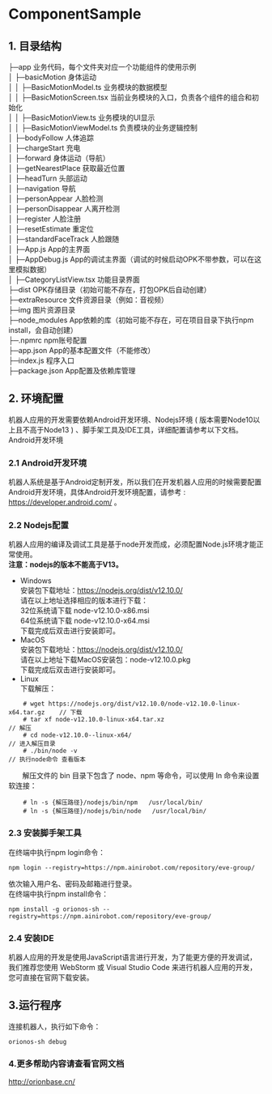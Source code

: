 # ComponentSample
## 1. 目录结构
├─app 业务代码，每个文件夹对应一个功能组件的使用示例       
│  ├─basicMotion 身体运动  
│  │  ├─BasicMotionModel.ts 业务模块的数据模型  
│  │  ├─BasicMotionScreen.tsx 当前业务模块的入口，负责各个组件的组合和初始化  
│  │  ├─BasicMotionView.ts 业务模块的UI显示  
│  │  ├─BasicMotionViewModel.ts 负责模块的业务逻辑控制  
│  ├─bodyFollow 人体追踪  
│  ├─chargeStart 充电  
│  ├─forward 身体运动（导航）  
│  ├─getNearestPlace 获取最近位置  
│  ├─headTurn 头部运动  
│  ├─navigation 导航  
│  ├─personAppear 人脸检测  
│  ├─personDisappear 人离开检测  
│  ├─register 人脸注册  
│  ├─resetEstimate 重定位  
│  ├─standardFaceTrack 人脸跟随  
│  ├─App.js App的主界面  
│  ├─AppDebug.js App的调试主界面（调试的时候启动OPK不带参数，可以在这里模拟数据）   
│  ├─CategoryListView.tsx 功能目录界面  
├─dist OPK存储目录（初始可能不存在，打包OPK后自动创建）  
├─extraResource 文件资源目录（例如：音视频）  
├─img 图片资源目录  
├─node_modules  App依赖的库（初始可能不存在，可在项目目录下执行npm install，会自动创建）  
├─.npmrc npm账号配置  
├─app.json App的基本配置文件（不能修改）  
├─index.js 程序入口  
├─package.json App配置及依赖库管理
## 2. 环境配置
机器人应用的开发需要依赖Android开发环境、Nodejs环境 ( 版本需要Node10以上且不高于Node13 ) 、脚手架工具及IDE工具，详细配置请参考以下文档。
Android开发环境
### 2.1 Android开发环境
机器人系统是基于Android定制开发，所以我们在开发机器人应用的时候需要配置Android开发环境，具体Android开发环境配置，请参考 : https://developer.android.com/ 。
### 2.2 Nodejs配置
机器人应用的编译及调试工具是基于node开发而成，必须配置Node.js环境才能正常使用。  
**注意：nodejs的版本不能高于V13。**
-  Windows  
   安装包下载地址：https://nodejs.org/dist/v12.10.0/   
   请在以上地址选择相应的版本进行下载：  
   32位系统请下载 node-v12.10.0-x86.msi  
   64位系统请下载 node-v12.10.0-x64.msi  
   下载完成后双击进行安装即可。
-  MacOS  
   安装包下载地址：https://nodejs.org/dist/v12.10.0/  
   请在以上地址下载MacOS安装包：node-v12.10.0.pkg  
   下载完成后双击进行安装即可。
-  Linux  
   下载解压：
~~~~
    # wget https://nodejs.org/dist/v12.10.0/node-v12.10.0-linux-x64.tar.gz    // 下载
    # tar xf node-v12.10.0-linux-x64.tar.xz                                   // 解压
    # cd node-v12.10.0--linux-x64/                                            // 进入解压目录
    # ./bin/node -v                                                           // 执行node命令 查看版本
~~~~
&nbsp; &nbsp; &nbsp; &nbsp;解压文件的 bin 目录下包含了 node、npm 等命令，可以使用 ln 命令来设置软连接：
~~~~
    # ln -s {解压路径}/nodejs/bin/npm   /usr/local/bin/ 
    # ln -s {解压路径}/nodejs/bin/node   /usr/local/bin/
~~~~
### 2.3 安装脚手架工具
在终端中执行npm login命令：
~~~~
npm login --registry=https://npm.ainirobot.com/repository/eve-group/
~~~~
依次输入用户名、密码及邮箱进行登录。  
在终端中执行npm install命令：
~~~~
npm install -g orionos-sh --registry=https://npm.ainirobot.com/repository/eve-group/
~~~~
### 2.4 安装IDE
机器人应用的开发是使用JavaScript语言进行开发，为了能更方便的开发调试，我们推荐您使用 WebStorm 或 Visual Studio Code 来进行机器人应用的开发，您可直接在官网下载安装。
## 3.运行程序
连接机器人，执行如下命令：
~~~~
orionos-sh debug
~~~~
### 4.更多帮助内容请查看官网文档
http://orionbase.cn/
